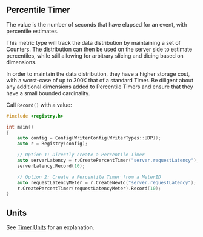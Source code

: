 ## Percentile Timer

The value is the number of seconds that have elapsed for an event, with percentile estimates.

This metric type will track the data distribution by maintaining a set of Counters. The
distribution can then be used on the server side to estimate percentiles, while still
allowing for arbitrary slicing and dicing based on dimensions.

In order to maintain the data distribution, they have a higher storage cost, with a worst-case of
up to 300X that of a standard Timer. Be diligent about any additional dimensions added to Percentile
Timers and ensure that they have a small bounded cardinality.

Call `Record()` with a value:

```cpp
#include <registry.h>

int main()
{
    auto config = Config(WriterConfig(WriterTypes::UDP));
    auto r = Registry(config);

    // Option 1: Directly create a Percentile Timer
    auto serverLatency = r.CreatePercentTimer("server.requestLatency");
    serverLatency.Record(10);

    // Option 2: Create a Percentile Timer from a MeterID
    auto requestLatencyMeter = r.CreateNewId("server.requestLatency");
    r.CreatePercentTimer(requestLatencyMeter).Record(10);
}
```

## Units

See [Timer Units](timer.md#units) for an explanation.
